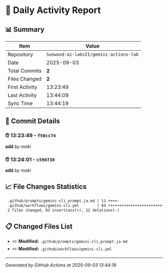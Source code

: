 # 📅 Daily Activity Report

## 📊 Summary
| Item | Value |
|------|-------|
| Repository | `Sunwood-ai-labsII/gemini-actions-lab` |
| Date | 2025-09-03 |
| Total Commits | **2** |
| Files Changed | **2** |
| First Activity | 13:23:49 |
| Last Activity | 13:44:09 |
| Sync Time | 13:44:19 |

## 📝 Commit Details

### ⏰ 13:23:49 - `f50cc74`
**add**
*by maki*

### ⏰ 13:24:01 - `c590738`
**add**
*by maki*

## 📈 File Changes Statistics

```diff
 .github/prompts/gemini-cli_prompt.ja.md | 11 ++++-
 .github/workflows/gemini-cli.yml        | 84 ++++++++++++++++++++++++++++-----
 2 files changed, 83 insertions(+), 12 deletions(-)
```

## 📋 Changed Files List

- ✏️ **Modified:** `.github/prompts/gemini-cli_prompt.ja.md`
- ✏️ **Modified:** `.github/workflows/gemini-cli.yml`

---
*Generated by GitHub Actions at 2025-09-03 13:44:19*
